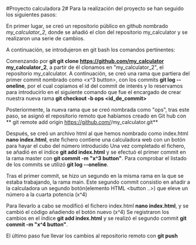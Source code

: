 #Proyecto calculadora 2#
Para la realización del proyecto se han seguido los siguientes pasos:

En primer lugar, se creó un repositorio público en github nombrado *my_calculator_2*, donde se añadió el clon del repositorio my_calculator 
y se realizaron una serie de cambios.

A continuación, se introdujeron en git bash los comandos pertinentes:
 
Comenzando por **git git clone https://github.com/my_calculator   my_calculator_2**, a partir de él clonamos en "my_calculator_2", el repositorio my_calculator.
A continuación, se creó una rama que partiera del primer commit nombrado como <x^3 button>, con los commits **git log --oneline**, por el cual copiamos el id del 
commit de interés y lo reservamos para introducirlo en el siguiente comando que fue el encargado de crear nuestra nueva rama  **git checkout -b ops <id_de_commit>** 

Posteriormente, la nueva rama que se creó nombrada como "ops", 
tras este paso, se asignó el repositorio remoto que habíamos creado en Git hub con ** git remote add origin https://github.com/<mi usuario de github>/my_calculator.git**

Después, se creó un archivo html al que hemos nombrado como index.html **nano index.html**, este fichero contiene una calculadora web con un botón para hayar el cubo del número introducido 
Una vez completado el fichero, se añadió en el índice **git add index.html** y se efectuó el primer commit en la rama master con **git commit -m "x^3 button"**. 
Para comprobar el listado de los commits se utilizó **git log --oneline**.

Tras el primer commit, se hizo un segundo en la misma rama en la que se estaba trabajando, la rama main. 
Este segundo commit consistio en añadir a la calculadora un segundo botón(elemento HTML <button ..>)
que eleve un número a la cuarta potencia (x^4)

Para llevarlo a cabo se modificó el fichero index.html **nano index.html**, y se cambió el código añadiendo el botón nuevo (x^4)
Se registraron los cambios en el índice **git add index.html** y  se realizó el segundo commit **git commit -m "x^4 button"**.

El último paso fue llevar los cambios al repositorio remoto con **git push**
